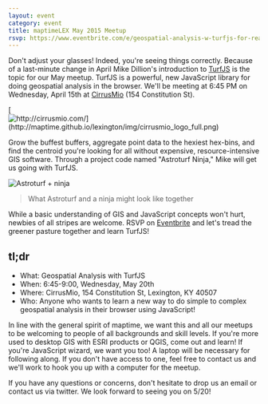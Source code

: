 ```yaml
---
layout: event
category: event
title: maptimeLEX May 2015 Meetup
rsvp: https://www.eventbrite.com/e/geospatial-analysis-w-turfjs-for-realsies-edition-tickets-16929329079
---
```


Don't adjust your glasses! Indeed, you're seeing things correctly. Because of a last-minute change in April Mike Dillion's introduction to [TurfJS](http://turfjs.org/) is the topic for our May meetup. TurfJS is a powerful, new JavaScript library for doing geospatial analysis in the browser. We'll be meeting at 6:45 PM on Wednesday, April 15th at [CirrusMio](http://cirrusmio.com/) (154 Constitution St). 

[![http://cirrusmio.com/](http://maptime.github.io/lexington/img/cirrusmio_logo_full.png) ](http://cirrusmio.com/)

Grow the buffest buffers, aggregate point data to the hexiest hex-bins, and find the centroid you're looking for all without expensive, resource-intensive GIS software. Through a project code named "Astroturf Ninja," Mike will get us going with TurfJS. 

![Astroturf + ninja](http://i1185.photobucket.com/albums/z344/buspainter2005/ninja-chop_zpsltgkpvic.gif)

> What Astroturf and a ninja might look like together

While a basic understanding of GIS and JavaScript concepts won't hurt, newbies of all stripes are welcome. RSVP on [Eventbrite](https://www.eventbrite.com/e/geospatial-analysis-w-turfjs-for-realsies-edition-tickets-16929329079) and let's tread the greener pasture together and learn TurfJS! 
 

## tl;dr

- What: Geospatial Analysis with TurfJS
- When: 6:45-9:00, Wednesday, May 20th
- Where: CirrusMio, 154 Constitution St, Lexington, KY 40507
- Who: Anyone who wants to learn a new way to do simple to complex geospatial analysis in their browser using JavaScript!
 
In line with the general spirit of maptime, we want this and all our meetups to be welcoming to people of all backgrounds and skill levels. If you're more used to desktop GIS with ESRI products or QGIS, come out and learn! If you're JavaScript wizard, we want you too! A laptop will be necessary for following along. If you don't have access to one, feel free to contact us and we'll work to hook you up with a computer for the meetup.

If you have any questions or concerns, don't hesitate to drop us an email or contact us via twitter. We look forward to seeing you on 5/20!

<div id='map' class='row8 fill-blue col12 map space-bottom2'></div>
<script>
var map = L.mapbox.map('map', 'maptastik.j354k5k8')
    .setView([38.04746, -84.49253], 17);

var marker = L.mapbox.featureLayer({
  'type': 'Feature',
  'properties': {
    'title': 'CirrusMio',
    'description': '154 Constitution St,<br>Lexington, Kentucky<br>40507',
    'marker-color': '#ff8888'
  },
  'geometry': {
    'type': 'Point',
    'coordinates': [-84.49253,38.04746]
  }
}).addTo(map);

marker.eachLayer(function(m) {
    m.openPopup();
});
</script>